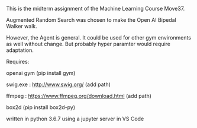 This is the midterm assignment of the Machine Learning Course Move37. 

Augmented Random Search was chosen to make the Open AI Bipedal Walker walk. 

However, the Agent is general. It could be used for other gym environments as well without change. But probably hyper paramter would require adaptation. 

Requires:

openai gym (pip install gym)

swig.exe : http://www.swig.org/  (add path)

ffmpeg : https://www.ffmpeg.org/download.html (add path)

box2d (pip install box2d-py)

written in python 3.6.7 using a jupyter server in VS Code
